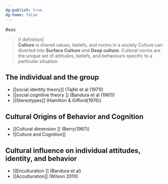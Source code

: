 ```yaml
---
dg-publish: true
dg-home: false
---
```

#soc
>[! definition]   
>**Culture** is shared values, beliefs, and norms in a society
>Culture can diverted into **Surface Culture** and **Deep culture**. Cultural norms are the unique set of attitudes, beliefs, and behaviours specific to a particular situation 


## The individual and the group 
- [[social identity theory]] (Tajfel et al (1971))
- [[social cognitive theory ]] (Bandura et al (1961))
- [[Stereotypes]] (Hamilton & Gifford(1976))

## Cultural Origins of Behavior and Cognition
- [[Cultural dimension ]] (Berry(1967))
- [[Culture and Cognition]] 
## Cultural influence on individual attitudes, identity, and behavior
- [[Enculturation ]] (Bandura et al)
- [[Acculturation]] (Wilson 2010)
